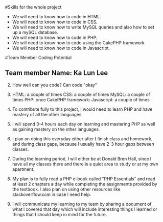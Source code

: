 #Skills for the whole project
+ We will need to know how to code in HTML.
+ We will need to know how to code in CSS.
+ We will need to know how to write MySQL queries and also how to set up a mySQL database.
+ We will need to know how to code in PHP.
+ We will need to know how to code using the CakePHP framework
+ We will need to know how to code in Javascript.

#Team Member Coding Potential

## Team member Name: Ka Lun Lee
2. How well can you code? Can code "okay"

3. HTML: a couple of times
   CSS: a couple of times
   MySQL: a couple of times
   PHP: once
   CakePHP framework: 
   Javascript: a couple of times
   
4. To contribute fully to this project, I would need to learn PHP and have mastery of 
all the other languages. 

5. I will spend 3-4 hours each day on learning and mastering PHP as well as gaining mastery on 
the other languages.

6. I plan on doing this everyday either after I finish class and homework, and during class gaps, because I usually have
2-3 hour gaps between classes. 

7. During the learning period, I will either be at Donald Bren Hall, since I have all my classes there and there is a quiet area to study
or at my own apartment. 

8. My plan is to fully read a PHP e-book called "PHP Essentials" and read at least 2 chapters a day while completing the assignments
provided by the textbook. I also plan on using other resources like stackoverflow.com in case I need help. 

9. I will communicate my learning to my team by sharing a document of what I covered that day which will include interesting
things I learned or things that I should keep in mind for the future. 



